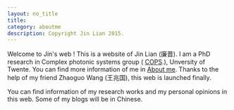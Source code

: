 ```yaml
---
layout: no_title
title:      
category: aboutme
description: Copyright Jin Lian 2015. 
---
```


Welcome to Jin's web ! This is a website of Jin Lian (廉晋). I am a PhD research in Complex photonic systems group ( <a href="http://cops.nano-cops.com/">COPS</a>.), Unversity of Twente. You can find more information of me in <a href="/aboutme">About me</a>.  Thanks to the help of my friend Zhaoguo Wang (王兆国), this web is launched finally.

You can find information of my research works and my personal opinions in this web. Some of my blogs will be in Chinese.

